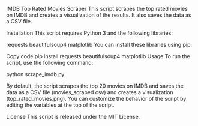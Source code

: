 IMDB Top Rated Movies Scraper
This script scrapes the top rated movies on IMDB and creates a visualization of the results. It also saves the data as a CSV file.

Installation
This script requires Python 3 and the following libraries:

requests
beautifulsoup4
matplotlib
You can install these libraries using pip:

Copy code
pip install requests beautifulsoup4 matplotlib
Usage
To run the script, use the following command:

python scrape_imdb.py

By default, the script scrapes the top 20 movies on IMDB and saves the data as a CSV file (movies_scraped.csv) and creates a visualization (top_rated_movies.png). You can customize the behavior of the script by editing the variables at the top of the script.

License
This script is released under the MIT License.
